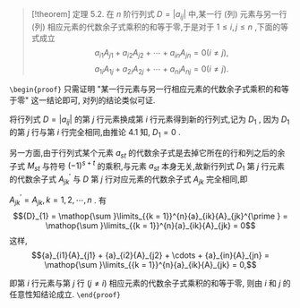 > [!theorem] 定理 5.2. 
> 在 $n$ 阶行列式 $D = \left| {a}_{ij}\right|$ 中,某一行 (列) 元素与另一行 (列) 相应元素的代数余子式乘积的和等于零,于是对于 $1 \leq i,j \leq n$ ,下面的等式成立
> $${a}_{i1}{A}_{j1} + {a}_{i2}{A}_{j2} + \cdots + {a}_{in}{A}_{jn} = 0\left( {i \neq j}\right) ,$$
> $${a}_{1i}{A}_{1j} + {a}_{2i}{A}_{2j} + \cdots + {a}_{ni}{A}_{nj} = 0\left( {i \neq j}\right) .$$

`\begin{proof}`
只需证明 "某一行元素与另一行相应元素的代数余子式乘积的和等于零"
这一结论即可, 对列的结论类似可证.

将行列式 $D = \left| {a}_{ij}\right|$ 的第 $j$ 行元素换成第 $i$ 行元素得到新的行列式,记为 ${D}_{1}$ ,
因为 ${D}_{1}$ 的第 $j$ 行与第 $i$ 行完全相同,由推论 4.1 知, ${D}_{1} = 0$ . 

另一方面,由于行列式某个元素 ${a}_{st}$ 的代数余子式是去掉它所在的行和列之后的余子式 ${M}_{st}$ 与符号 ${\left( -1\right) }^{s + t}$ 的乘积,与元素 ${a}_{st}$ 本身无关,故新行列式 ${D}_{1}$ 第 $j$ 行元素的代数余子式 ${A}_{jk}^{\prime }$ 与 $D$ 第 $j$ 行对应元素的代数余子式 ${A}_{jk}$ 完全相同,即

${A}_{jk}^{\prime } = {A}_{jk},k = 1,2,\cdots ,n$ . 有
$${D}_{1} = \mathop{\sum }\limits_{{k = 1}}^{n}{a}_{ik}{A}_{jk}^{\prime } = \mathop{\sum }\limits_{{k = 1}}^{n}{a}_{ik}{A}_{jk} = 0$$
这样,
$${a}_{i1}{A}_{j1} + {a}_{i2}{A}_{j2} + \cdots + {a}_{in}{A}_{jn} = \mathop{\sum }\limits_{{k = 1}}^{n}{a}_{ik}{A}_{jk} = 0,$$

即第 $i$ 行元素与第 $j$ 行 $\left( {j \neq i}\right)$ 相应元素的代数余子式乘积的和等于零, 则由 $i$ 和 $j$ 的任意性知结论成立.
`\end{proof}`